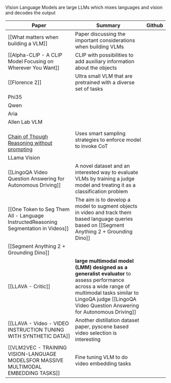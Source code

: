 
VIsion Language Models are large LLMs which mixes languages and vision and decodes the output



| Paper                                                                                | Summary                                                                                                                                                                                                                | Github |
| ------------------------------------------------------------------------------------ | ---------------------------------------------------------------------------------------------------------------------------------------------------------------------------------------------------------------------- | ------ |
| [[What matters when building a VLM]]                                                 | Paper discussing the important considerations when building VLMs<br>                                                                                                                                                   |        |
| [[Alpha-CLIP - A CLIP Model Focusing on Wherever You Want]]                          | CLIP with possibilities to add auxiliary information about the objects                                                                                                                                                 |        |
| [[Florence 2]]                                                                       | Ultra small VLM that are pretrained with a diverse set of tasks                                                                                                                                                        |        |
| Phi35                                                                                |                                                                                                                                                                                                                        |        |
| Qwen                                                                                 |                                                                                                                                                                                                                        |        |
| Aria                                                                                 |                                                                                                                                                                                                                        |        |
| Allen Lab VLM                                                                        |                                                                                                                                                                                                                        |        |
| <br>[Chain of Though Reasoning without prompting]()                                  | Uses smart sampling strategies to enforce model to invoke CoT                                                                                                                                                          |        |
| LLama Vision                                                                         |                                                                                                                                                                                                                        |        |
| [[LingoQA Video Question Answering for Autonomous Driving]]                          | A novel dataset and an interested way to evaluate VLMs by training a judge model and treating it as a classification problem                                                                                           |        |
| [[One Token to Seg Them All -  Language InstructedReasoning Segmentation in Videos]] | The aim is to develop a model to sugment objects in video and track them based language queries based on [[Segment Anything 2 + Grounding Dino]]                                                                       |        |
| [[Segment Anything 2 + Grounding Dino]]                                              |                                                                                                                                                                                                                        |        |
| [[LLAVA - Critic]]                                                                   | **large multimodal model (LMM) designed as a generalist evaluator** to assess performance across a wide range of multimodal tasks similar to LingoQA judge [[LingoQA Video Question Answering for Autonomous Driving]] |        |
| [[LLAVA - Video - VIDEO INSTRUCTION TUNING WITH SYNTHETIC DATA]]                     | Another distillation dataset paper, pyscene based video selection is interesting                                                                                                                                       |        |
| [[VLM2VEC -  TRAINING VISION-LANGUAGE MODELSFOR MASSIVE MULTIMODAL EMBEDDING TASKS]] | Fine tuning VLM to do video embedding tasks                                                                                                                                                                            |        |















